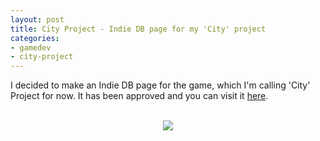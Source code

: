 ```yaml
---
layout: post
title: City Project - Indie DB page for my 'City' project
categories:
- gamedev
- city-project
---
```


I decided to make an Indie DB page for the game, which I'm calling 'City' Project for now. It has been approved and you can visit it <a href="http://www.indiedb.com/games/city-project">here</a>.<br /><br /><div class="separator" style="clear: both; text-align: center;"><a href="http://www.indiedb.com/games/city-project" style="margin-left: 1em; margin-right: 1em;"><img border="0" src="http://1.bp.blogspot.com/-DolxE_rbQWo/T4WHEDx1wJI/AAAAAAAAATM/ms7Vc4vL6Gw/s1600/cityindiedb.jpg" /></a></div>